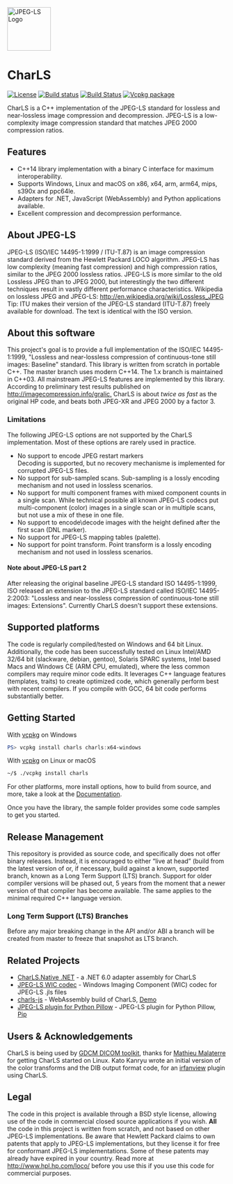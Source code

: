 
<img src="https://raw.githubusercontent.com/team-charls/charls/master/doc/jpeg_ls_logo.png" alt="JPEG-LS Logo" width="100"/>

# CharLS

[![License](https://img.shields.io/badge/License-BSD%203--Clause-blue.svg)](https://raw.githubusercontent.com/team-charls/charls/master/LICENSE.md)
[![Build status](https://ci.appveyor.com/api/projects/status/yq0naf3v2m8nfa8r/branch/master?svg=true)](https://ci.appveyor.com/project/vbaderks/charls/branch/master)
[![Build Status](https://dev.azure.com/team-charls/charls/_apis/build/status/team-charls.charls?branchName=master)](https://dev.azure.com/team-charls/charls/_build/latest?definitionId=2&branchName=master)
[![Vcpkg package](https://repology.org/badge/version-for-repo/vcpkg/charls.svg)](https://repology.org/metapackage/charls)

CharLS is a C++ implementation of the JPEG-LS standard for lossless and near-lossless image compression and decompression.
JPEG-LS is a low-complexity image compression standard that matches JPEG 2000 compression ratios.

## Features

* C++14 library implementation with a binary C interface for maximum interoperability.
* Supports Windows, Linux and macOS on x86, x64, arm, arm64, mips, s390x and ppc64le.
* Adapters for .NET, JavaScript (WebAssembly) and Python applications available.
* Excellent compression and decompression performance.

## About JPEG-LS

JPEG-LS (ISO/IEC 14495-1:1999 / ITU-T.87) is an image compression standard derived from the Hewlett Packard LOCO algorithm. JPEG-LS has low complexity (meaning fast compression) and high compression ratios, similar to the JPEG 2000 lossless ratios. JPEG-LS is more similar to the old Lossless JPEG than to JPEG 2000, but interestingly the two different techniques result in vastly different performance characteristics.
Wikipedia on lossless JPEG and JPEG-LS: <http://en.wikipedia.org/wiki/Lossless_JPEG>  
Tip: ITU makes their version of the JPEG-LS standard (ITU-T.87) freely available for download. The text is identical with the ISO version.

## About this software

This project's goal is to provide a full implementation of the ISO/IEC 14495-1:1999, "Lossless and near-lossless compression of continuous-tone still images: Baseline" standard. This library is written from scratch in portable C++. The master branch uses modern C++14. The 1.x branch is maintained in C++03. All mainstream JPEG-LS features are implemented by this library.
According to preliminary test results published on <http://imagecompression.info/gralic,> CharLS is about *twice as fast* as the original HP code, and beats both JPEG-XR and JPEG 2000 by a factor 3.

### Limitations

The following JPEG-LS options are not supported by the CharLS implementation. Most of these options are rarely used in practice.

* No support to encode JPEG restart markers  
  Decoding is supported, but no recovery mechanisme is implemented for corrupted JPEG-LS files.
* No support for sub-sampled scans.
  Sub-sampling is a lossly encoding mechanism and not used in lossless scenarios.
* No support for multi component frames with mixed component counts in a single scan.
  While technical possible all known JPEG-LS codecs put multi-component (color) images in a single scan
  or in multiple scans, but not use a mix of these in one file.
* No support to encode\decode images with the height defined after the first scan (DNL marker).
* No support for JPEG-LS mapping tables (palette).
* No support for point transform.
  Point transform is a lossly encoding mechanism and not used in lossless scenarios.

#### Note about JPEG-LS part 2

After releasing the original baseline JPEG-LS standard ISO 14495-1:1999, ISO released an extension to the JPEG-LS standard called ISO/IEC 14495-2:2003: "Lossless and near-lossless compression of continuous-tone still images: Extensions". Currently CharLS doesn't support these extensions.

## Supported platforms

The code is regularly compiled/tested on Windows and 64 bit Linux. Additionally, the code has been successfully tested on Linux Intel/AMD 32/64 bit (slackware, debian, gentoo), Solaris SPARC systems, Intel based Macs and Windows CE (ARM CPU, emulated), where the less common compilers may require minor code edits. It leverages C++ language features (templates, traits) to create optimized code, which generally perform best with recent compilers. If you compile with GCC, 64 bit code performs substantially better.

## Getting Started

With [vcpkg](https://github.com/Microsoft/vcpkg) on Windows

```powershell
PS> vcpkg install charls charls:x64-windows
```

With [vcpkg](https://github.com/Microsoft/vcpkg) on Linux or macOS

```bash
~/$ ./vcpkg install charls
```

For other platforms, more install options, how to build from source, and more, take a look at the [Documentation](https://github.com/team-charls/charls/wiki).

Once you have the library, the sample folder provides some code samples to get you started.

## Release Management

This repository is provided as source code, and specifically does not offer binary releases. Instead, it is encouraged to either “live at head” (build from the latest version of or, if necessary, build against a known, supported branch, known as a Long Term Support (LTS) branch.
Support for older compiler versions will be phased out, 5 years from the moment that a newer version of that compiler has become available. The same applies to the minimal required C++ language version.

### Long Term Support (LTS) Branches

Before any major breaking change in the API and/or ABI a branch will be created from master to freeze that snapshot as LTS branch.

## Related Projects

* [CharLS.Native .NET](https://github.com/team-charls/charls-native-dotnet) - a .NET 6.0 adapter assembly for CharLS
* [JPEG-LS WIC codec](https://github.com/team-charls/jpegls-wic-codec) - Windows Imaging Component (WIC) codec for JPEG-LS .jls files
* [charls-js](https://github.com/chafey/charls-js) - WebAssembly build of CharLS, [Demo](https://chafey.github.io/charls-js/test/browser/index.html)
* [JPEG-LS plugin for Python Pillow](https://github.com/planetmarshall/pillow-jpls) - JPEG-LS plugin for Python Pillow, [Pip](https://pypi.org/project/pillow-jpls/1.0.0/)

## Users & Acknowledgements

CharLS is being used by [GDCM DICOM toolkit](http://sourceforge.net/projects/gdcm/), thanks for [Mathieu Malaterre](http://sourceforge.net/users/malat) for getting CharLS started on Linux. Kato Kanryu wrote an initial version of the color transforms and the DIB output format code, for an [irfanview](http://www.irfanview.com) plugin using CharLS.

## Legal

The code in this project is available through a BSD style license, allowing use of the code in commercial closed source applications if you wish. **All** the code in this project is written from scratch, and not based on other JPEG-LS implementations. Be aware that Hewlett Packard claims to own patents that apply to JPEG-LS implementations, but they license it for free for conformant JPEG-LS implementations. Some of these patents may already have expired in your country. Read more at <http://www.hpl.hp.com/loco/> before you use this if you use this code for commercial purposes.
